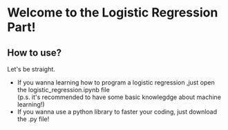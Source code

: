 Welcome to the Logistic Regression Part!
================


## How to use?
Let's be straight.
* If you wanna learning how to program a logistic regression ,just open the logistic_regression.ipynb file    
(p.s. it's recommended to have some basic knowlegdge about machine learning!)
* If you wanna use a python library to faster your coding, just download the .py file!

